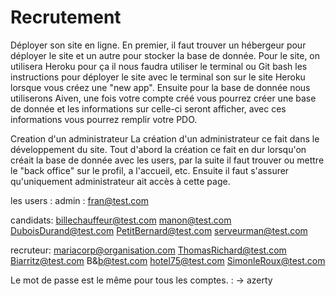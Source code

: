 # Recrutement

Déployer son site en ligne.
En premier, il faut trouver un hébergeur pour déployer le site et un autre pour stocker la base de donnée.
Pour le site, on utilisera Heroku pour ça il nous faudra utiliser le terminal ou Git bash les instructions pour déployer le site avec le terminal son sur le site Heroku lorsque vous créez une "new app".
Ensuite pour la base de donnée nous utiliserons Aiven, une fois votre compte créé vous pourrez créer une base de donnée et les informations sur celle-ci seront afficher, avec ces informations vous pourrez remplir votre PDO.

Creation d'un administrateur 
La création d'un administrateur ce fait dans le développement du site. Tout d'abord la création ce fait en dur lorsqu'on créait la base de donnée avec les users, par la suite il faut trouver ou mettre le "back office" sur le profil, a l'accueil, etc. 
Ensuite il faut s'assurer qu'uniquement administrateur ait accès à cette page.


les users :
admin : fran@test.com  

candidats:
billechauffeur@test.com
manon@test.com 
DuboisDurand@test.com
PetitBernard@test.com
serveurman@test.com

recruteur:
mariacorp@organisation.com
ThomasRichard@test.com 
Biarritz@test.com 
B&b@test.com
hotel75@test.com
SimonleRoux@test.com

Le mot de passe est le même pour tous les comptes. : -> azerty


